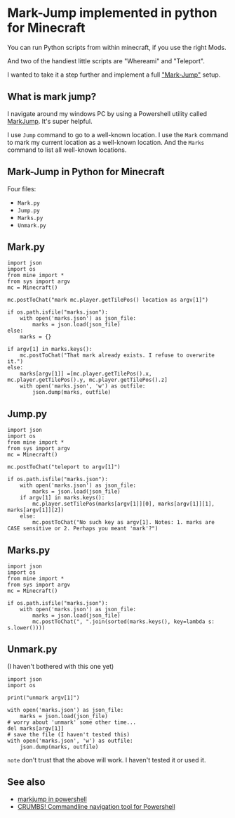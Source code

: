 ﻿# Mark-Jump implemented in python for Minecraft

You can run Python scripts from within minecraft, if you use the right Mods.

And two of the handiest little scripts are "Whereami" and "Teleport".

I wanted to take it a step further and implement a full ["Mark-Jump"](https://github.com/secretGeek/markjump) setup.

## What is mark jump?

I navigate around my windows PC by using a Powershell utility called [MarkJump](https://github.com/secretGeek/markjump/blob/master/markjump.ps1). It's super helpful.

I use `Jump` command to go to a well-known location. I use the `Mark` command to mark my current location as a well-known location. And the `Marks` command to list all well-known locations.

## Mark-Jump in Python for Minecraft

Four files:

- `Mark.py`
- `Jump.py`
- `Marks.py`
- `Unmark.py`

## Mark.py

	import json
	import os
	from mine import *
	from sys import argv
	mc = Minecraft()

	mc.postToChat("mark mc.player.getTilePos() location as argv[1]")

	if os.path.isfile("marks.json"):
		with open('marks.json') as json_file:
			marks = json.load(json_file)
	else:
		marks = {}

	if argv[1] in marks.keys():
		mc.postToChat("That mark already exists. I refuse to overwrite it.")
	else:
		marks[argv[1]] =[mc.player.getTilePos().x, mc.player.getTilePos().y, mc.player.getTilePos().z]
		with open('marks.json', 'w') as outfile:
			json.dump(marks, outfile)

## Jump.py

	import json
	import os
	from mine import *
	from sys import argv
	mc = Minecraft()

	mc.postToChat("teleport to argv[1]")

	if os.path.isfile("marks.json"):
		with open('marks.json') as json_file:
			marks = json.load(json_file)
		if argv[1] in marks.keys():
			mc.player.setTilePos(marks[argv[1]][0], marks[argv[1]][1], marks[argv[1]][2])
		else:
			mc.postToChat("No such key as argv[1]. Notes: 1. marks are CASE sensitive or 2. Perhaps you meant 'mark'?")

## Marks.py

	import json
	import os
	from mine import *
	from sys import argv
	mc = Minecraft()

	if os.path.isfile("marks.json"):
		with open('marks.json') as json_file:
			marks = json.load(json_file)
			mc.postToChat(", ".join(sorted(marks.keys(), key=lambda s: s.lower())))

## Unmark.py

(I haven't bothered with this one yet)

	import json
	import os

	print("unmark argv[1]")

	with open('marks.json') as json_file:
		marks = json.load(json_file)
	# worry about 'unmark' some other time...
	del marks[argv[1]]
	# save the file (I haven't tested this)
	with open('marks.json', 'w') as outfile:
		json.dump(marks, outfile)

`note` don't trust that the above will work. I haven't tested it or used it.

## See also

- [markjump in powershell](https://github.com/secretGeek/markjump)
- [CRUMBS! Commandline navigation tool for Powershell](https://secretgeek.net/crumbs)